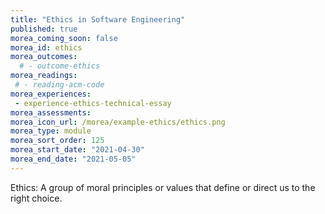 ```yaml
---
title: "Ethics in Software Engineering"
published: true
morea_coming_soon: false
morea_id: ethics
morea_outcomes:
  # - outcome-ethics
morea_readings:
 # - reading-acm-code
morea_experiences:
 - experience-ethics-technical-essay
morea_assessments:
morea_icon_url: /morea/example-ethics/ethics.png
morea_type: module
morea_sort_order: 125
morea_start_date: "2021-04-30"
morea_end_date: "2021-05-05"
---
```


Ethics: A group of moral principles or values that define or direct us to the right choice.
